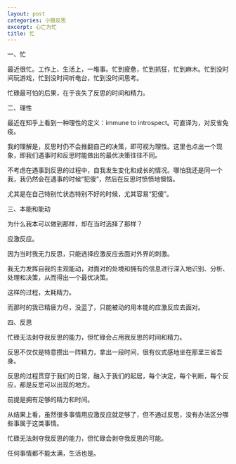 ```yaml
---
layout: post
categories: 小狼反思
excerpt: 心亡为忙
title: 忙
---
```


一、忙

最近很忙。工作上、生活上，一堆事。忙到疲惫，忙到抓狂，忙到麻木。忙到没时间玩游戏，忙到没时间听电台，忙到没时间思考。

忙碌最可怕的后果，在于丧失了反思的时间和精力。

二、理性

最近在知乎上看到一种理性的定义：immune to introspect。可直译为，对反省免疫。

我的理解是，反思时仍不会推翻自己的决策，即可视为理性。这里也点出一个现象，即我们遇事时和反思时能做出的最优决策往往不同。

不考虑在遇事到反思的过程中，自我发生变化和成长的情况。哪怕我还是同一个我，我仍然会在遇事的时候“犯傻”，然后在反思时愤愤地懊恼。

尤其是在自己特别忙状态特别不好的时候，尤其容易“犯傻”。

三、本能和能动

为什么我本可以做到那样，却在当时选择了那样？

应激反应。

因为当时我无力反思，只能选择应激反应去面对外界的刺激。

我无力发挥自我的主观能动，对面对的处境和拥有的信息进行深入地识别、分析、处理和决策，从而得出一个最优决策。

这样的过程，太耗精力。

而那时的我已精疲力尽，没蓝了，只能被动的用本能的应激反应去面对。

四、反思

忙碌无法剥夺我反思的能力，但忙碌会占用我反思的时间和精力。

反思不仅仅是特意攒出一阵精力，拿出一段时间，很有仪式感地坐在那里三省吾身。

反思的过程贯穿于我们的日常，融入于我们的起居，每个决定，每个判断，每个反应，都是反思可以出现的地方。

前提是拥有足够的精力和时间。

从结果上看，虽然很多事情用应激反应就足够了，但不通过反思，没有办法区分哪些事属于这类事情。

忙碌无法剥夺我反思的能力，但忙碌会剥夺我反思的可能。

任何事情都不能太满，生活也是。
